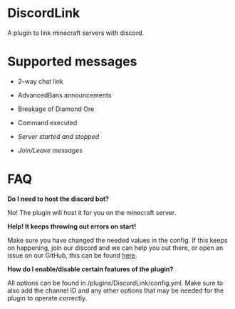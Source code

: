 # DiscordLink
A plugin to link minecraft servers with discord.

# Supported messages
- 2-way chat link

- AdvancedBans announcements

- Breakage of Diamond Ore

- Command executed

- *Server started and stopped*

- *Join/Leave messages*

# FAQ
**Do I need to host the discord bot?**

No! The plugin will host it for you on the minecraft server.

**Help! It keeps throwing out errors on start!**

Make sure you have changed the needed values in the config. If this keeps on happening, join our discord and we can help you out there, or open an issue on our GitHub, this can be found [here](https://github.com/hwalker928/DiscordLink/issues).

**How do I enable/disable certain features of the plugin?**

All options can be found in /plugins/DiscordLink/config.yml. Make sure to also add the channel ID and any other options that may be needed for the plugin to operate correctly. 
